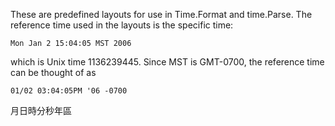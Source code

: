 These are predefined layouts for use in Time.Format and time.Parse. The reference time used in the layouts is the specific time:
```
Mon Jan 2 15:04:05 MST 2006
```

which is Unix time 1136239445. Since MST is GMT-0700, the reference time can be thought of as

```
01/02 03:04:05PM '06 -0700
```

月日時分秒年區


